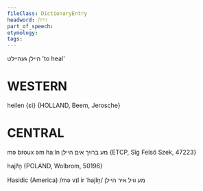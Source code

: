 ```yaml
---
fileClass: DictionaryEntry
headword: היילן
part_of_speech: 
etymology: 
tags: 
---
```

היילן
געהיילט
'to heal'

WESTERN
========

heilen {ɛi} {HOLLAND, Beem, Jerosche}

CENTRAL
========

mə broux əm haːln מע ברויך אים היילן {ETCP, Sîg Felső Szek, 47223}

hajlʲn̩ {POLAND, Wolbrom, 50196}

Hasidic (America)
/mə vɪl ir ˈhajln̩/ מע וויל איר היילן 